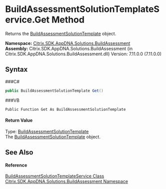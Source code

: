 # BuildAssessmentSolutionTemplateService.Get Method 
 

Returns the <a href="T_Citrix_SDK_AppDNA_Solutions_BuildAssessment_BuildAssessmentSolutionTemplate">BuildAssessmentSolutionTemplate</a> object.

**Namespace:**&nbsp;<a href="N_Citrix_SDK_AppDNA_Solutions_BuildAssessment">Citrix.SDK.AppDNA.Solutions.BuildAssessment</a><br />**Assembly:**&nbsp;Citrix.SDK.AppDNA.Solutions.BuildAssessment (in Citrix.SDK.AppDNA.Solutions.BuildAssessment.dll) Version: 7.11.0.0 (7.11.0.0)

## Syntax

###C#
```csharp
public BuildAssessmentSolutionTemplate Get()
```

###VB
```vbnet
Public Function Get As BuildAssessmentSolutionTemplate
```


#### Return Value
Type: <a href="T_Citrix_SDK_AppDNA_Solutions_BuildAssessment_BuildAssessmentSolutionTemplate">BuildAssessmentSolutionTemplate</a><br />The <a href="T_Citrix_SDK_AppDNA_Solutions_BuildAssessment_BuildAssessmentSolutionTemplate">BuildAssessmentSolutionTemplate</a> object.

## See Also


#### Reference
<a href="T_Citrix_SDK_AppDNA_Solutions_BuildAssessment_BuildAssessmentSolutionTemplateService">BuildAssessmentSolutionTemplateService Class</a><br /><a href="N_Citrix_SDK_AppDNA_Solutions_BuildAssessment">Citrix.SDK.AppDNA.Solutions.BuildAssessment Namespace</a><br />